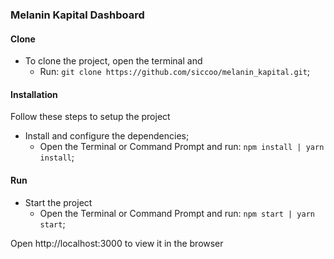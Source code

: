 ### Melanin Kapital Dashboard

#### Clone
+ To clone the project, open the terminal and 
    * Run: ```git clone https://github.com/siccoo/melanin_kapital.git```;

#### Installation
Follow these steps to setup the project
+ Install and configure the dependencies;
    * Open the Terminal or Command Prompt and run: ```npm install | yarn install```;

#### Run
+ Start the project
    * Open the Terminal or Command Prompt and run: ```npm start | yarn start```;

Open http://localhost:3000 to view it in the browser
